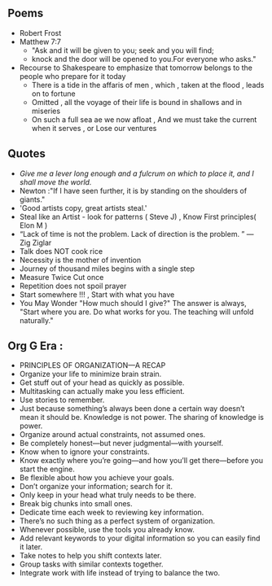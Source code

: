 ## Poems 
* Robert Frost
* Matthew 7:7 
  * "Ask and it will be given to you; seek and you will find; 
  * knock and the door will be opened to you.For everyone who asks."
* Recourse to Shakespeare to emphasize that tomorrow belongs to the people who prepare for it today
  * There is a tide in the affaris of men , which , taken at the flood , leads on to fortune 
  * Omitted , all the voyage of their life is bound in shallows and in miseries
  * On such a full sea ae we now afloat , And we must take the current when it serves , or Lose our ventures


## Quotes
* _Give me a lever long enough and a fulcrum on which to place it, and I shall move the world._
* Newton :"If I have seen further, it is by standing on the shoulders of giants."
* 'Good artists copy, great artists steal.'
* Steal like an Artist - look for patterns ( Steve J) , Know First principles( Elon M )
* “Lack of time is not the problem. Lack of direction is the problem. ” — Zig Ziglar
* Talk does NOT cook rice  
* Necessity is the mother of invention 
* Journey of thousand miles begins with a single step
* Measure Twice Cut once
* Repetition does not spoil prayer
* Start somewhere !!! , Start with what you have 
* You May Wonder "How much should I give?" The answer is always, "Start where you are. Do what works for you. The teaching will unfold naturally."


## Org G Era : 
* PRINCIPLES OF ORGANIZATION—A RECAP 
* Organize your life to minimize brain strain. 
* Get stuff out of your head as quickly as possible. 
* Multitasking can actually make you less efficient. 
* Use stories to remember. 
* Just because something’s always been done a certain way doesn’t mean it should be. Knowledge is not power. The sharing of knowledge is power. 
* Organize around actual constraints, not assumed ones. 
* Be completely honest—but never judgmental—with yourself. 
* Know when to ignore your constraints. 
* Know exactly where you’re going—and how you’ll get there—before you start the engine. 
* Be flexible about how you achieve your goals. 
* Don’t organize your information; search for it. 
* Only keep in your head what truly needs to be there. 
* Break big chunks into small ones. 
* Dedicate time each week to reviewing key information. 
* There’s no such thing as a perfect system of organization. 
* Whenever possible, use the tools you already know.
* Add relevant keywords to your digital information so you can easily find it later. 
* Take notes to help you shift contexts later. 
* Group tasks with similar contexts together. 
* Integrate work with life instead of trying to balance the two.


